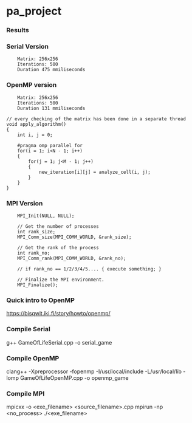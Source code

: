 # pa_project

### Results

### Serial Version
        Matrix: 256x256
        Iterations: 500
        Duration 475 mmiliseconds

### OpenMP version
        Matrix: 256x256
        Iterations: 500
        Duration 131 mmiliseconds

```
// every checking of the matrix has been done in a separate thread
void apply_algorithm()
{
    int i, j = 0;

    #pragma omp parallel for
    for(i = 1; i<N - 1; i++)
    {
        for(j = 1; j<M - 1; j++)
        {
            new_iteration[i][j] = analyze_cell(i, j);
        }
    }
}
```

### MPI Version

```
    MPI_Init(NULL, NULL);

    // Get the number of processes
    int rank_size;
    MPI_Comm_size(MPI_COMM_WORLD, &rank_size);

    // Get the rank of the process
    int rank_no;
    MPI_Comm_rank(MPI_COMM_WORLD, &rank_no);

    // if rank_no == 1/2/3/4/5.... { execute something; }
    
    // Finalize the MPI environment.
    MPI_Finalize();

```

### Quick intro to OpenMP
https://bisqwit.iki.fi/story/howto/openmp/

### Compile Serial 
g++ GameOfLifeSerial.cpp -o serial_game

### Compile OpenMP
 clang++ -Xpreprocessor -fopenmp -I/usr/local/include -L/usr/local/lib -lomp  GameOfLifeOpenMP.cpp -o openmp_game
 
 ### Compile MPI
mpicxx -o <exe_filename> <source_filename>.cpp
mpirun -np <no_process> ./<exe_filename>

